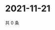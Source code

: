# 2021-11-21

共 0 条

<!-- BEGIN WEIBO -->
<!-- 最后更新时间 Sun Nov 21 2021 01:18:45 GMT+0800 (China Standard Time) -->

<!-- END WEIBO -->
